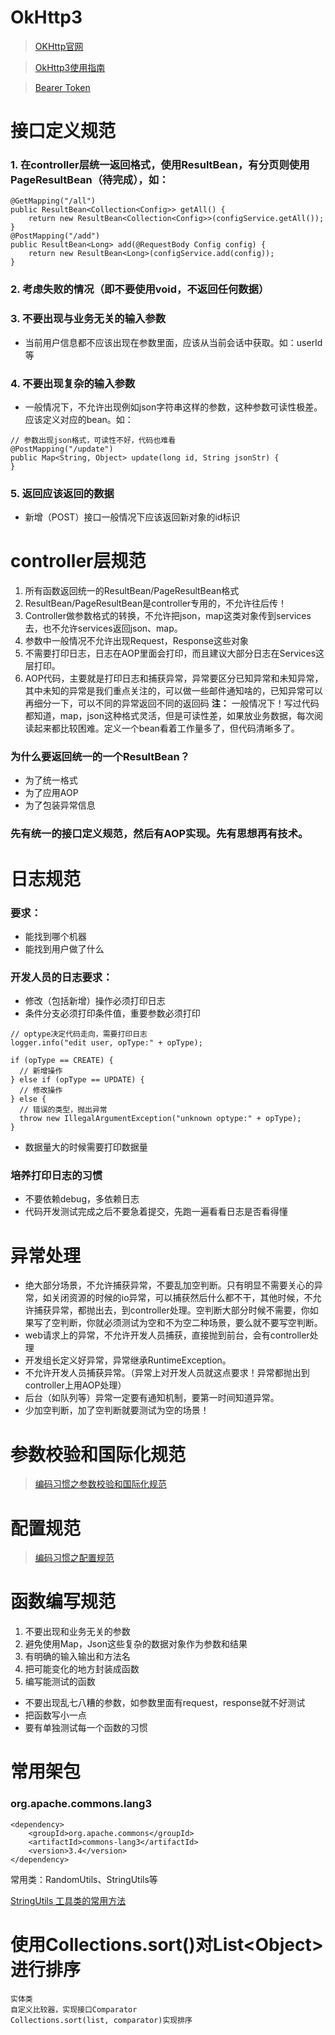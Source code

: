 # OkHttp3
> [OKHttp官网](http://square.github.io/okhttp/)

> [OkHttp3使用指南](http://www.qingpingshan.com/rjbc/az/110232.html)

> [Bearer Token](http://www.haomou.net/2014/08/13/2014_bare_token/)

# 接口定义规范
### 1. 在controller层统一返回格式，使用ResultBean，有分页则使用PageResultBean（待完成），如：
```
@GetMapping("/all")
public ResultBean<Collection<Config>> getAll() {
    return new ResultBean<Collection<Config>>(configService.getAll());
}
@PostMapping("/add")
public ResultBean<Long> add(@RequestBody Config config) {
    return new ResultBean<Long>(configService.add(config));
}
```
### 2. 考虑失败的情况（即不要使用void，不返回任何数据）

### 3. 不要出现与业务无关的输入参数
- 当前用户信息都不应该出现在参数里面，应该从当前会话中获取。如：userId等

### 4. 不要出现复杂的输入参数
- 一般情况下，不允许出现例如json字符串这样的参数，这种参数可读性极差。应该定义对应的bean。如：
```
// 参数出现json格式，可读性不好，代码也难看
@PostMapping("/update")
public Map<String, Object> update(long id, String jsonStr) {
}
```

### 5. 返回应该返回的数据
- 新增（POST）接口一般情况下应该返回新对象的id标识

# controller层规范
1. 所有函数返回统一的ResultBean/PageResultBean格式
2. ResultBean/PageResultBean是controller专用的，不允许往后传！
3. Controller做参数格式的转换，不允许把json，map这类对象传到services去，也不允许services返回json、map。
4. 参数中一般情况不允许出现Request，Response这些对象
5. 不需要打印日志，日志在AOP里面会打印，而且建议大部分日志在Services这层打印。
6. AOP代码，主要就是打印日志和捕获异常，异常要区分已知异常和未知异常，其中未知的异常是我们重点关注的，可以做一些邮件通知啥的，已知异常可以再细分一下，可以不同的异常返回不同的返回码
**注：** 一般情况下！写过代码都知道，map，json这种格式灵活，但是可读性差，如果放业务数据，每次阅读起来都比较困难。定义一个bean看着工作量多了，但代码清晰多了。

### 为什么要返回统一的一个ResultBean？
- 为了统一格式
- 为了应用AOP
- 为了包装异常信息

### 先有统一的接口定义规范，然后有AOP实现。先有思想再有技术。

# 日志规范
### 要求：
- 能找到哪个机器
- 能找到用户做了什么

### 开发人员的日志要求：
- 修改（包括新增）操作必须打印日志
- 条件分支必须打印条件值，重要参数必须打印
```
// optype决定代码走向，需要打印日志
logger.info("edit user, opType:" + opType);

if (opType == CREATE) {
  // 新增操作
} else if (opType == UPDATE) {
  // 修改操作
} else {
  // 错误的类型，抛出异常
  throw new IllegalArgumentException("unknown optype:" + opType);
}
```
- 数据量大的时候需要打印数据量

### 培养打印日志的习惯
- 不要依赖debug，多依赖日志
- 代码开发测试完成之后不要急着提交，先跑一遍看看日志是否看得懂

# 异常处理
- 绝大部分场景，不允许捕获异常，不要乱加空判断。只有明显不需要关心的异常，如关闭资源的时候的io异常，可以捕获然后什么都不干，其他时候，不允许捕获异常，都抛出去，到controller处理。空判断大部分时候不需要，你如果写了空判断，你就必须测试为空和不为空二种场景，要么就不要写空判断。
- web请求上的异常，不允许开发人员捕获，直接抛到前台，会有controller处理
- 开发组长定义好异常，异常继承RuntimeException。
- 不允许开发人员捕获异常。（异常上对开发人员就这点要求！异常都抛出到controller上用AOP处理）
- 后台（如队列等）异常一定要有通知机制，要第一时间知道异常。
- 少加空判断，加了空判断就要测试为空的场景！

# 参数校验和国际化规范
> [编码习惯之参数校验和国际化规范](http://blog.didispace.com/cxy-wsm-zml-6/)

# 配置规范
> [编码习惯之配置规范](http://blog.didispace.com/cxy-wsm-zml-7/)

# 函数编写规范
1. 不要出现和业务无关的参数
2. 避免使用Map，Json这些复杂的数据对象作为参数和结果
3. 有明确的输入输出和方法名
4. 把可能变化的地方封装成函数
5. 编写能测试的函数
- 不要出现乱七八糟的参数，如参数里面有request，response就不好测试
- 把函数写小一点
- 要有单独测试每一个函数的习惯

# 常用架包
### org.apache.commons.lang3
```
<dependency>
    <groupId>org.apache.commons</groupId>
    <artifactId>commons-lang3</artifactId>
    <version>3.4</version>
</dependency>
```
常用类：RandomUtils、StringUtils等

[StringUtils 工具类的常用方法](http://www.open-open.com/lib/view/open1326333409999.html) 

# 使用Collections.sort()对List\<Object\>进行排序

```
实体类
自定义比较器，实现接口Comparator
Collections.sort(list, comparator)实现排序
```
